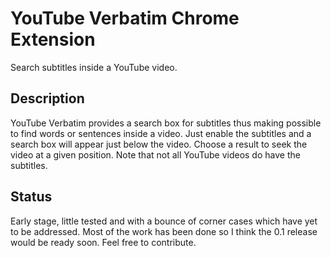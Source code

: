 # YouTube Verbatim Chrome Extension
Search subtitles inside a YouTube video.

Description
-----------
YouTube Verbatim provides a search box for subtitles thus making possible to
find words or sentences inside a video. Just enable the subtitles and a search
box will appear just below the video. Choose a result to seek the video at a
given position. Note that not all YouTube videos do have the subtitles.

Status
------
Early stage, little tested and with a bounce of corner cases which have yet to
be addressed. Most of the work has been done so I think the 0.1 release would
be ready soon. Feel free to contribute.
